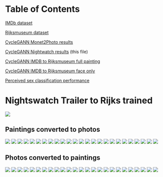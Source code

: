 # Table of Contents
[IMDb dataset](./IMDB.md)

[Rijksmuseum dataset](./Rijks.md)

[CycleGANN Monet2Photo results](./Monet2PhotoResults.md)

[CycleGANN Nightwatch results](./NightwatchResults.md) (this file)

[CycleGANN IMDB to Rijksmuseum full painting](./IMDB2RijksFullResults.md)

[CycleGANN IMDB to Rijksmuseum face only](./README.md)

[Perceived sex classification performance](./ClassificationResults.md)
# Nightswatch Trailer to Rijks trained
![](./NightwatchReference/image-00354.bmp)

## Paintings converted to photos
![](./TrailerModelResults/Painting2Photo_trailer/0001758_SK-A-768_rec_A.png)
![](./TrailerModelResults/Painting2Photo_trailer/0001770_SK-A-4835_rec_A.png)
![](./TrailerModelResults/Painting2Photo_trailer/0001795_SK-A-4802_rec_A.png)
![](./TrailerModelResults/Painting2Photo_trailer/0001969_SK-A-587_rec_A.png)
![](./TrailerModelResults/Painting2Photo_trailer/0001998_SK-A-2104_rec_A.png)
![](./TrailerModelResults/Painting2Photo_trailer/0002103_SK-A-4561_rec_A.png)
![](./TrailerModelResults/Painting2Photo_trailer/0002443_SK-A-320_rec_A.png)
![](./TrailerModelResults/Painting2Photo_trailer/0002983_SK-A-714_rec_A.png)
![](./TrailerModelResults/Painting2Photo_trailer/0003457_SK-A-260_rec_A.png)
![](./TrailerModelResults/Painting2Photo_trailer/0003545_SK-A-514_rec_A.png)
![](./TrailerModelResults/Painting2Photo_trailer/0003546_SK-A-515_rec_A.png)
![](./TrailerModelResults/Painting2Photo_trailer/0003556_SK-A-530_rec_A.png)
![](./TrailerModelResults/Painting2Photo_trailer/0003784_SK-A-1255_rec_A.png)
![](./TrailerModelResults/Painting2Photo_trailer/0003801_SK-A-1324_rec_A.png)
![](./TrailerModelResults/Painting2Photo_trailer/0003978_SK-A-2063_rec_A.png)
![](./TrailerModelResults/Painting2Photo_trailer/0004544_SK-A-1908_rec_A.png)
![](./TrailerModelResults/Painting2Photo_trailer/0005083_SK-A-2827_rec_A.png)
![](./TrailerModelResults/Painting2Photo_trailer/0005172_SK-A-3745_rec_A.png)
![](./TrailerModelResults/Painting2Photo_trailer/0005361_SK-A-4257_rec_A.png)
![](./TrailerModelResults/Painting2Photo_trailer/0005459_SK-A-4377_rec_A.png)
![](./TrailerModelResults/Painting2Photo_trailer/0005485_SK-A-4404_rec_A.png)
![](./TrailerModelResults/Painting2Photo_trailer/0005561_SK-A-4491_rec_A.png)
![](./TrailerModelResults/Painting2Photo_trailer/0005581_SK-A-4514_rec_A.png)
![](./TrailerModelResults/Painting2Photo_trailer/0005864_SK-A-1904_rec_A.png)
![](./TrailerModelResults/Painting2Photo_trailer/0005883_SK-A-3862_rec_A.png)

## Photos converted to paintings
![](./TrailerModelResults/Photo2Painting/Adrien%20Brody_5_rec_A.png)
![](./TrailerModelResults/Photo2Painting/Adrien%20Brody_6_rec_A.png)
![](./TrailerModelResults/Photo2Painting/Alec%20Baldwin_6_rec_A.png)
![](./TrailerModelResults/Photo2Painting/Claire%20Forlani_12_rec_A.png)
![](./TrailerModelResults/Photo2Painting/Cristina%20Rodlo_10_rec_A.png)
![](./TrailerModelResults/Photo2Painting/Dakota%20Fanning_3_rec_A.png)
![](./TrailerModelResults/Photo2Painting/Don%20Ameche_1_rec_A.png)
![](./TrailerModelResults/Photo2Painting/Don%20Johnson_7_rec_A.png)
![](./TrailerModelResults/Photo2Painting/Jeremy%20Irons_14_rec_A.png)
![](./TrailerModelResults/Photo2Painting/Kevin%20Costner_20_rec_A.png)
![](./TrailerModelResults/Photo2Painting/Kiele%20Sanchez_22_rec_A.png)
![](./TrailerModelResults/Photo2Painting/Lake%20Bell_17_rec_A.png)
![](./TrailerModelResults/Photo2Painting/Leelee%20Sobieski_9_rec_A.png)
![](./TrailerModelResults/Photo2Painting/Mads%20Mikkelsen_11_rec_A.png)
![](./TrailerModelResults/Photo2Painting/Martin%20Sheen_7_rec_A.png)
![](./TrailerModelResults/Photo2Painting/Michael%20Clarke%20Duncan_6_rec_A.png)
![](./TrailerModelResults/Photo2Painting/Natalia%20Dyer_3_rec_A.png)
![](./TrailerModelResults/Photo2Painting/Natasha%20Henstridge_2_rec_A.png)
![](./TrailerModelResults/Photo2Painting/Rachel%20Skarsten_58_rec_A.png)
![](./TrailerModelResults/Photo2Painting/Ryan%20O'Neal_12_rec_A.png)
![](./TrailerModelResults/Photo2Painting/Sarah%20Elizabeth%20Johnston_2_rec_A.png)
![](./TrailerModelResults/Photo2Painting/Sidney%20Poitier_15_rec_A.png)
![](./TrailerModelResults/Photo2Painting/William%20H.%20Macy_1_rec_A.png)
![](./TrailerModelResults/Photo2Painting/William%20Hurt_19_rec_A.png)
![](./TrailerModelResults/Photo2Painting/Woody%20Harrelson_4_rec_A.png)